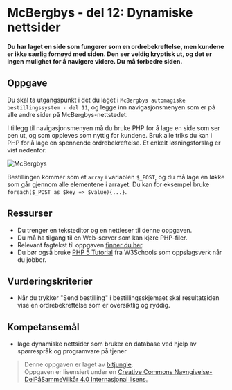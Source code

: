 # McBergbys - del 12: Dynamiske nettsider

**Du har laget en side som fungerer som en ordrebekreftelse, men kundene er ikke særlig fornøyd med siden. Den ser veldig kryptisk ut, og det er ingen mulighet for å navigere videre. Du må forbedre siden.**

## Oppgave

Du skal ta utgangspunkt i det du laget i `McBergbys automagiske bestillingssystem - del 11`, og legge inn navigasjonsmenyen som er på alle andre sider på McBergbys-nettstedet.

I tillegg til navigasjonsmenyen må du bruke PHP for å lage en side som ser pen ut, og som oppleves som nyttig for kundene. Bruk alle triks du kan i PHP for å lage en spennende ordrebekreftelse. Et enkelt løsningsforslag er vist nedenfor:

![McBergbys](https://raw.githubusercontent.com/fagstoff/IT1/master/Bilder/mcbergbys-12.jpg)

Bestillingen kommer som et `array` i variablen `$_POST`, og du må lage en løkke som går gjennom alle elementene i arrayet. Du kan for eksempel bruke `foreach($_POST as $key => $value){...}`.

## Ressurser

* Du trenger en teksteditor og en nettleser til denne oppgaven.
* Du må ha tilgang til en Web-server som kan kjøre PHP-filer.
* Relevant fagtekst til oppgaven [finner du her](https://github.com/fagstoff/IT1/blob/master/Fagtekster/databaser/04.%20PHP.md).
* Du bør også bruke [PHP 5 Tutorial](http://www.w3schools.com/php/default.asp) fra W3Schools som oppslagsverk når du jobber.

## Vurderingskriterier

* Når du trykker "Send bestilling" i bestillingsskjemaet skal resultatsiden vise en ordrebekreftelse som er oversiktlig og ryddig.

## Kompetansemål

* lage dynamiske nettsider som bruker en database ved hjelp av spørrespråk og programvare på tjener

>Denne oppgaven er laget av [bitjungle](https://github.com/bitjungle).  
>Oppgaven er lisensiert under en
>[Creative Commons Navngivelse-DelPåSammeVilkår 4.0 Internasjonal lisens.
](http://creativecommons.org/licenses/by-sa/4.0/)
